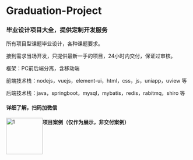 # Graduation-Project
### 毕业设计项目大全，提供定制开发服务

所有项目型课题毕业设计，各种课题要求。

接到需求当场开发，只提供最新一手的项目，24小时内交付，保证过审核。

框架：PC前后端分离，含移动端

前端技术栈：nodejs，vuejs，element-ui，html，css，js，uniapp，uview 等

后端技术栈：java，springboot，mysql，mybatis，redis，rabitmq，shiro 等



#### 详细了解，扫码加微信

<img src="https://tva1.sinaimg.cn/large/008i3skNgy1gquopgk5wmj30u00u5n8s.jpg" alt="1" style="width:100px;float:left" />

#### 项目案例（仅作为展示，非交付案例）

